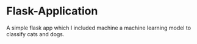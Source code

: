 # Flask-Application
A simple flask app which I included machine a machine learning model to classify cats and dogs.
